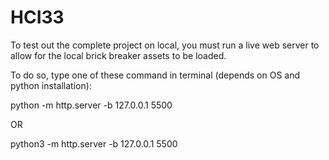 # HCI33
 
To test out the complete project on local, you must run a live web server to allow for the local brick breaker assets to be loaded.

To do so, type one of these command in terminal (depends on OS and python installation):

python -m http.server -b 127.0.0.1 5500

OR 

python3 -m http.server -b 127.0.0.1 5500
